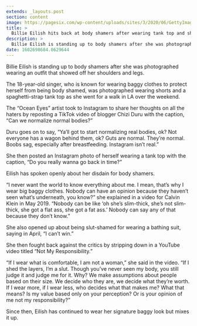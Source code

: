 ```yaml
--- 
extends: _layouts.post 
section: content 
image: https://pagesix.com/wp-content/uploads/sites/3/2020/06/GettyImages-1205131687.jpg?quality=90&strip=all&w=1200 
title: > 
  Billie Eilish hits back at body shamers after wearing tank top and shorts 
description: > 
  Billie Eilish is standing up to body shamers after she was photographed wearing an outfit that showed off her shoulders and legs.The 18-year-old singer, who is known for wearing baggy clothes to protect herself from being body shamed, was photographed wearing shorts and a spaghetti-strap tank top as she went for a walk in LA over the weekend.They’re normal.Instagram isn’t real.”She then posted an Instagram photo of herself wearing a tank top with the caption, “Do you really wanna go back in time?”Eilish has spoken openly about her disdain for body shamers.Or is your opinion of me not my responsibility?”Since then, Eilish has continued to wear her signature baggy look but mixes it up. 
date: 1602698684.0629644 
--- 
```

Billie Eilish is standing up to body shamers after she was photographed wearing an outfit that showed off her shoulders and legs.

The 18-year-old singer, who is known for wearing baggy clothes to protect herself from being body shamed, was photographed wearing shorts and a spaghetti-strap tank top as she went for a walk in LA over the weekend.

The “Ocean Eyes” artist took to Instagram to share her thoughts on all the haters by reposting a TikTok video of blogger Chizi Duru with the caption, “Can we normalize normal bodies?”

Duru goes on to say, “Ya’ll got to start normalizing real bodies, ok? Not everyone has a wagon behind them, ok? Guts are normal. They’re normal. Boobs sag, especially after breastfeeding. Instagram isn’t real.”

She then posted an Instagram photo of herself wearing a tank top with the caption, “Do you really wanna go back in time?”

Eilish has spoken openly about her disdain for body shamers.

“I never want the world to know everything about me. I mean, that’s why I wear big baggy clothes. Nobody can have an opinion because they haven’t seen what’s underneath, you know?” she explained in a video for Calvin Klein in May 2019. “Nobody can be like ‘oh she’s slim-thick, she’s not slim-thick, she got a flat ass, she got a fat ass.’ Nobody can say any of that because they don’t know.”

She also opened up about being slut-shamed for wearing a bathing suit, saying in April, “I can’t win.”

She then fought back against the critics by stripping down in a YouTube video titled “Not My Responsibility.”

“If I wear what is comfortable, I am not a woman,” she said in the video. “If I shed the layers, I’m a slut. Though you’ve never seen my body, you still judge it and judge me for it. Why? We make assumptions about people based on their size. We decide who they are, we decide what they’re worth. If I wear more, if I wear less, who decides what that makes me? What that means? Is my value based only on your perception? Or is your opinion of me not my responsibility?”

Since then, Eilish has continued to wear her signature baggy look but mixes it up.
